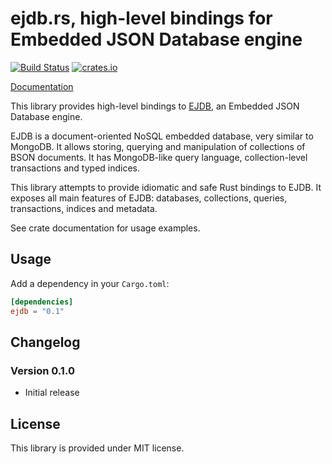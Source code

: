 ejdb.rs, high-level bindings for Embedded JSON Database engine
==============================================================

[![Build Status][travis]](https://travis-ci.org/netvl/ejdb.rs) [![crates.io][crates]](https://crates.io/crates/ejdb)

  [travis]: https://img.shields.io/travis/netvl/ejdb.rs.svg?style=flat-square
  [crates]: https://img.shields.io/crates/v/ejdb.svg?style=flat-square

[Documentation](https://netvl.github.io/ejdb.rs/)

This library provides high-level bindings to [EJDB], an Embedded JSON Database engine.

EJDB is a document-oriented NoSQL embedded database, very similar to MongoDB. It allows storing,
querying and manipulation of collections of BSON documents. It has MongoDB-like query language,
collection-level transactions and typed indices.

This library attempts to provide idiomatic and safe Rust bindings to EJDB. It exposes all
main features of EJDB: databases, collections, queries, transactions, indices and metadata.

See crate documentation for usage examples.

  [EJDB]: http://ejdb.org/

## Usage

Add a dependency in your `Cargo.toml`:

```toml
[dependencies]
ejdb = "0.1"
```

## Changelog

### Version 0.1.0

* Initial release

## License

This library is provided under MIT license.
